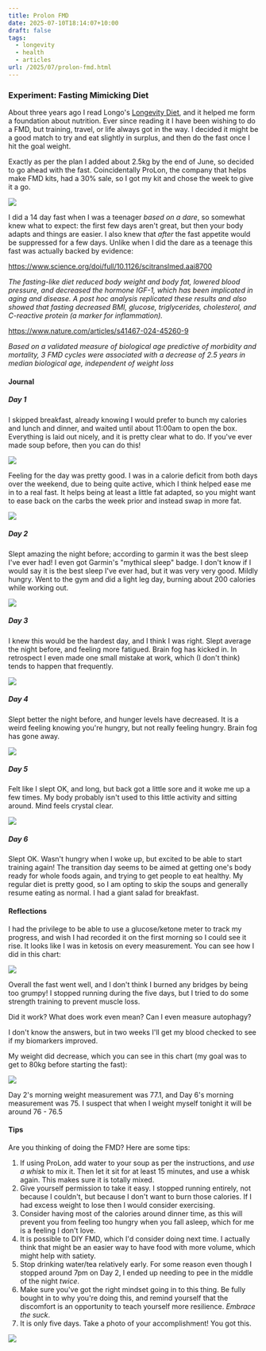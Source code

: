 ```yaml
---
title: Prolon FMD
date: 2025-07-10T18:14:07+10:00
draft: false
tags:
  - longevity
  - health
  - articles
url: /2025/07/prolon-fmd.html
---
```

### Experiment: Fasting Mimicking Diet

About three years ago I read Longo's [Longevity Diet](https://valterlongo.com/daily-longevity-diet-for-adults/), and it helped me form a foundation about nutrition. Ever since reading it I have been wishing to do a FMD, but training, travel, or life always got in the way. I decided it might be a good match to try and eat slightly in surplus, and then do the fast once I hit the goal weight. 

Exactly as per the plan I added about 2.5kg by the end of June, so decided to go ahead with the fast. Coincidentally ProLon, the company that helps make FMD kits, had a 30% sale, so I got my kit and chose the week to give it a go.

![](Pasted%20image%2020250712085139.png)

I did a 14 day fast when I was a teenager _based on a dare_, so somewhat knew what to expect: the first few days aren't great, but then your body adapts and things are easier. I also knew that *after* the fast appetite would be suppressed for a few days. Unlike when I did the dare as a teenage this fast was actually backed by evidence:

https://www.science.org/doi/full/10.1126/scitranslmed.aai8700

_The fasting-like diet reduced body weight and body fat, lowered blood pressure, and decreased the hormone IGF-1, which has been implicated in aging and disease. A post hoc analysis replicated these results and also showed that fasting decreased BMI, glucose, triglycerides, cholesterol, and C-reactive protein (a marker for inflammation)._

https://www.nature.com/articles/s41467-024-45260-9

*Based on a validated measure of biological age predictive of morbidity and mortality, 3 FMD cycles were associated with a decrease of 2.5 years in median biological age, independent of weight loss*

#### Journal

##### **Day 1**
I skipped breakfast, already knowing I would prefer to bunch my calories and lunch and dinner, and waited until about 11:00am to open the box. Everything is laid out nicely, and it is pretty clear what to do. If you've ever made soup before, then you can do this!

![](Pasted%20image%2020250711192532.png)

Feeling for the day was pretty good. I was in a calorie deficit from both days over the weekend, due to being quite active, which I think helped ease me in to a real fast. It helps being at least a little fat adapted, so you might want to ease back on the carbs the week prior and instead swap in more fat.

![](Pasted%20image%2020250711151830.png)
##### **Day 2**
Slept amazing the night before; according to garmin it was the best sleep I've ever had! I even got Garmin's "mythical sleep" badge. I don't know if I would say it is the best sleep I've ever had, but it was very very good. Mildly hungry. Went to the gym and did a light leg day, burning about 200 calories while working out.

![](Pasted%20image%2020250711151935.png)
##### **Day 3**
I knew this would be the hardest day, and I think I was right. Slept average the night before, and feeling more fatigued. Brain fog has kicked in. In retrospect I even made one small mistake at work, which (I don't think) tends to happen that frequently.

![](Pasted%20image%2020250711151801.png)
##### **Day 4**
Slept better the night before, and hunger levels have decreased. It is a weird feeling knowing you're hungry, but not really feeling hungry. Brain fog has gone away.

![](Pasted%20image%2020250711151744.png)
##### **Day 5**
Felt like I slept OK, and long, but back got a little sore and it woke me up a few times. My body probably isn't used to this little activity and sitting around. Mind feels crystal clear.

![](Pasted%20image%2020250711151727.png)
##### **Day 6**
Slept OK. Wasn't hungry when I woke up, but excited to be able to start training again! The transition day seems to be aimed at getting one's body ready for whole foods again, and trying to get people to eat healthy. My regular diet is pretty good, so I am opting to skip the soups and generally resume eating as normal. I had a giant salad for breakfast.

#### Reflections

I had the privilege to be able to use a glucose/ketone meter to track my progress, and wish I had recorded it on the first morning so I could see it rise. It looks like I was in ketosis on every measurement. You can see how I did in this chart:

![](Pasted%20image%2020250712083031.png)


Overall the fast went well, and I don't think I burned any bridges by being too grumpy! I stopped running during the five days, but I tried to do some strength training to prevent muscle loss.

Did it work? What does work even mean? Can I even measure autophagy?

I don't know the answers, but in two weeks I'll get my blood checked to see if my biomarkers improved.

My weight did decrease, which you can see in this chart (my goal was to get to 80kg before starting the fast):

![](Pasted%20image%2020250712083135.png)

Day 2's morning weight measurement was 77.1, and Day 6's morning measurement was 75. I suspect that when I weight myself tonight it will be around 76 - 76.5
#### Tips

Are you thinking of doing the FMD? Here are some tips:

1) If using ProLon, add water to your soup as per the instructions, and *use a whisk* to mix it. Then let it sit for at least 15 minutes, and use a whisk again. This makes sure it is totally mixed.
2) Give yourself permission to take it easy. I stopped running entirely, not because I couldn't, but because I don't want to burn those calories. If I had excess weight to lose then I would consider exercising.
3) Consider having most of the calories around dinner time, as this will prevent you from feeling too hungry when you fall asleep, which for me is a feeling I don't love.
4) It is possible to DIY FMD, which I'd consider doing next time. I actually think that might be an easier way to have food with more volume, which might help with satiety.
5) Stop drinking water/tea relatively early. For some reason even though I stopped around 7pm on Day 2, I ended up needing to pee in the middle of the night *twice*.
6) Make sure you've got the right mindset going in to this thing. Be fully bought in to why you're doing this, and remind yourself that the discomfort is an opportunity to teach yourself more resilience. *Embrace the suck*. 
7) It is only five days. Take a photo of your accomplishment! You got this.

![](Pasted%20image%2020250711192356.png)